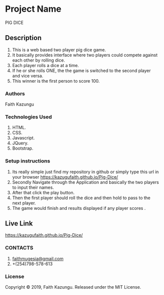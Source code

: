 # Project Name
PIG DICE

## Description
1. This is a web based two player pig dice game.
2. It basically provides interface where two players could compete against each other by rolling dice.
3. Each player rolls a dice at a time.
4. If he or she rolls ONE, the the game is switched to the second player and vice versa.
5. This winner is the first person to score 100.

### Authors
Faith Kazungu

### Technologies Used
1. HTML.
2. CSS.
3. Javascript.
4. JQuery.
5. Bootstrap.

### Setup instructions
1. Its really simple just find my repository in github or simply type this url in your browser
https://kazugufaith.github.io/Pig-Dice/
2. Secondly Navigate through the Application and basically the two players to input their names.
3. After that click the play button.
4. Then the first player should roll the dice and then hold to pass to the next player.
5. The game would finish and results displayed if any player scores .

## Live Link
https://kazugufaith.github.io/Pig-Dice/

### CONTACTS
1. faithmugesia@gmail.com
2. +(254)798-578-613

### License
Copyright © 2019, Faith Kazungu. Released under the MIT License.
